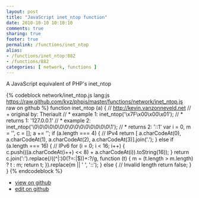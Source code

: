 ```yaml
---
layout: post
title: "JavaScript inet_ntop function"
date: 2010-10-10 10:10:10
comments: true
sharing: true
footer: true
permalink: /functions/inet_ntop
alias:
- /functions/inet_ntop:882
- /functions/882
categories: [ network, functions ]
---
```

A JavaScript equivalent of PHP's inet_ntop
<!-- more -->
{% codeblock network/inet_ntop.js lang:js https://raw.github.com/kvz/phpjs/master/functions/network/inet_ntop.js raw on github %}
function inet_ntop (a) {
    // http://kevin.vanzonneveld.net
    // +   original by: Theriault
    // *     example 1: inet_ntop('\x7F\x00\x00\x01');
    // *     returns 1: '127.0.0.1'
    // *     example 2: inet_ntop('\0\0\0\0\0\0\0\0\0\0\0\0\0\0\0\1');
    // *     returns 2: '::1'
    var i = 0,
        m = '',
        c = [];
    a += '';
    if (a.length === 4) { // IPv4
        return [
        a.charCodeAt(0), a.charCodeAt(1), a.charCodeAt(2), a.charCodeAt(3)].join('.');
    } else if (a.length === 16) { // IPv6
        for (i = 0; i < 16; i++) {
            c.push(((a.charCodeAt(i++) << 8) + a.charCodeAt(i)).toString(16));
        }
        return c.join(':').replace(/((^|:)0(?=:|$))+:?/g, function (t) {
            m = (t.length > m.length) ? t : m;
            return t;
        }).replace(m || ' ', '::');
    } else { // Invalid length
        return false;
    }
}
{% endcodeblock %}
<ul>
 <li><a href="https://github.com/kvz/phpjs/blob/master/functions/network/inet_ntop.js">view on github</a></li>
 <li><a href="https://github.com/kvz/phpjs/edit/master/functions/network/inet_ntop.js">edit on github</a></li>
</ul>
